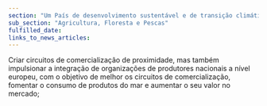 ```yaml
---
section: "Um País de desenvolvimento sustentável e de transição climática"
sub_section: "Agricultura, Floresta e Pescas"
fulfilled_date:
links_to_news_articles:
---
```


Criar circuitos de comercialização de proximidade, mas também impulsionar a integração de organizações de produtores nacionais a nível europeu, com o objetivo de melhor os circuitos de comercialização, fomentar o consumo de produtos do mar e aumentar o seu valor no mercado;